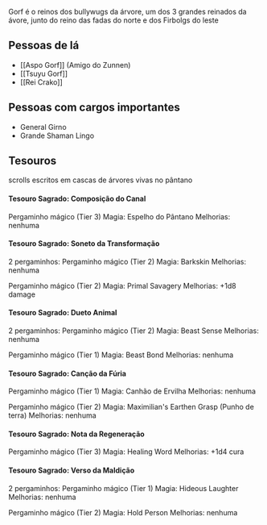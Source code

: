 Gorf é o reinos dos bullywugs da árvore, um dos 3 grandes reinados da ávore, junto do reino das fadas do norte e dos Firbolgs do leste


## Pessoas de lá
- [[Aspo Gorf]] (Amigo do Zunnen)
- [[Tsuyu Gorf]]
- [[Rei Crako]]

## Pessoas com cargos importantes
- General Girno
- Grande Shaman Lingo

## Tesouros
scrolls escritos em cascas de árvores vivas no pântano

#### Tesouro Sagrado: Composição do Canal
Pergaminho mágico (Tier 3)
Magia: Espelho do Pântano
Melhorias: nenhuma

#### Tesouro Sagrado: Soneto da Transformação
2 pergaminhos:
Pergaminho mágico (Tier 2)
Magia: Barkskin
Melhorias: nenhuma

Pergaminho mágico (Tier 2)
Magia: Primal Savagery
Melhorias: +1d8 damage

#### Tesouro Sagrado: Dueto Animal
2 pergaminhos:
Pergaminho mágico (Tier 2)
Magia: Beast Sense
Melhorias: nenhuma

Pergaminho mágico (Tier 1)
Magia: Beast Bond
Melhorias: nenhuma

#### Tesouro Sagrado: Canção da Fúria
Pergaminho mágico (Tier 1)
Magia: Canhão de Ervilha
Melhorias: nenhuma

Pergaminho mágico (Tier 2)
Magia: Maximilian's Earthen Grasp (Punho de terra)
Melhorias: nenhuma

#### Tesouro Sagrado: Nota da Regeneração
Pergaminho mágico (Tier 3)
Magia: Healing Word
Melhorias: +1d4 cura

#### Tesouro Sagrado: Verso da Maldição
2 pergaminhos:
Pergaminho mágico (Tier 1)
Magia: Hideous Laughter
Melhorias: nenhuma

Pergaminho mágico (Tier 2)
Magia: Hold Person
Melhorias: nenhuma
